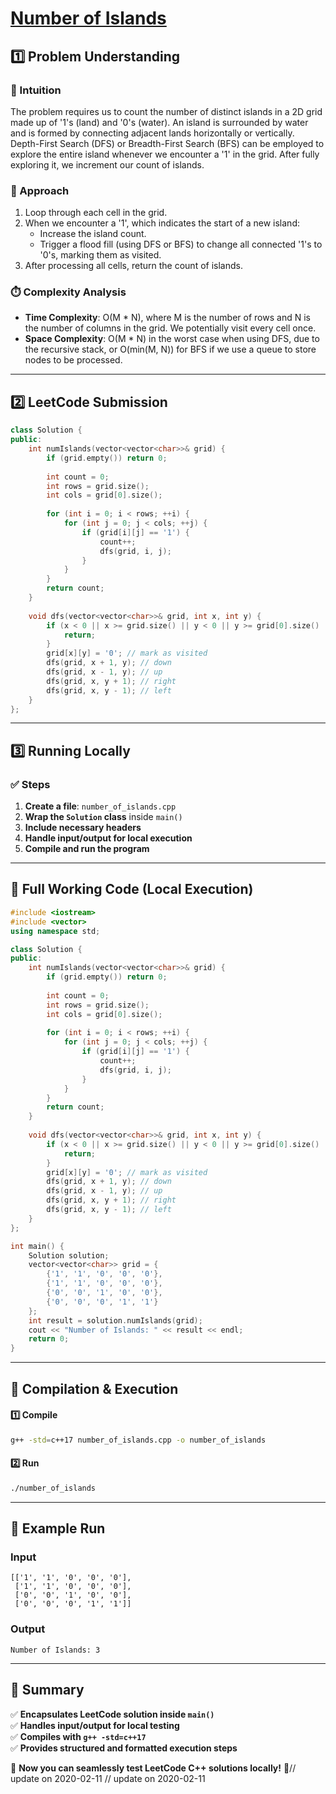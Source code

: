 # **[Number of Islands](https://leetcode.com/problems/number-of-islands/description/)**  

## **1️⃣ Problem Understanding**  
### **📌 Intuition**  
The problem requires us to count the number of distinct islands in a 2D grid made up of '1's (land) and '0's (water). An island is surrounded by water and is formed by connecting adjacent lands horizontally or vertically. Depth-First Search (DFS) or Breadth-First Search (BFS) can be employed to explore the entire island whenever we encounter a '1' in the grid. After fully exploring it, we increment our count of islands.

### **🚀 Approach**  
1. Loop through each cell in the grid.
2. When we encounter a '1', which indicates the start of a new island:
   - Increase the island count.
   - Trigger a flood fill (using DFS or BFS) to change all connected '1's to '0's, marking them as visited.
3. After processing all cells, return the count of islands.

### **⏱️ Complexity Analysis**  
- **Time Complexity**: O(M * N), where M is the number of rows and N is the number of columns in the grid. We potentially visit every cell once.
- **Space Complexity**: O(M * N) in the worst case when using DFS, due to the recursive stack, or O(min(M, N)) for BFS if we use a queue to store nodes to be processed.

---  

## **2️⃣ LeetCode Submission**  
```cpp
class Solution {
public:
    int numIslands(vector<vector<char>>& grid) {
        if (grid.empty()) return 0;
        
        int count = 0;
        int rows = grid.size();
        int cols = grid[0].size();
        
        for (int i = 0; i < rows; ++i) {
            for (int j = 0; j < cols; ++j) {
                if (grid[i][j] == '1') {
                    count++;
                    dfs(grid, i, j);
                }
            }
        }
        return count;
    }
    
    void dfs(vector<vector<char>>& grid, int x, int y) {
        if (x < 0 || x >= grid.size() || y < 0 || y >= grid[0].size() || grid[x][y] == '0') {
            return;
        }
        grid[x][y] = '0'; // mark as visited
        dfs(grid, x + 1, y); // down
        dfs(grid, x - 1, y); // up
        dfs(grid, x, y + 1); // right
        dfs(grid, x, y - 1); // left
    }
};  
```  

---  

## **3️⃣ Running Locally**  
### **✅ Steps**  
1. **Create a file**: `number_of_islands.cpp`  
2. **Wrap the `Solution` class** inside `main()`  
3. **Include necessary headers**  
4. **Handle input/output for local execution**  
5. **Compile and run the program**  

---  

## **📝 Full Working Code (Local Execution)**  
```cpp
#include <iostream>
#include <vector>
using namespace std;

class Solution {
public:
    int numIslands(vector<vector<char>>& grid) {
        if (grid.empty()) return 0;
        
        int count = 0;
        int rows = grid.size();
        int cols = grid[0].size();
        
        for (int i = 0; i < rows; ++i) {
            for (int j = 0; j < cols; ++j) {
                if (grid[i][j] == '1') {
                    count++;
                    dfs(grid, i, j);
                }
            }
        }
        return count;
    }
    
    void dfs(vector<vector<char>>& grid, int x, int y) {
        if (x < 0 || x >= grid.size() || y < 0 || y >= grid[0].size() || grid[x][y] == '0') {
            return;
        }
        grid[x][y] = '0'; // mark as visited
        dfs(grid, x + 1, y); // down
        dfs(grid, x - 1, y); // up
        dfs(grid, x, y + 1); // right
        dfs(grid, x, y - 1); // left
    }
};

int main() {
    Solution solution;
    vector<vector<char>> grid = {
        {'1', '1', '0', '0', '0'},
        {'1', '1', '0', '0', '0'},
        {'0', '0', '1', '0', '0'},
        {'0', '0', '0', '1', '1'}
    };
    int result = solution.numIslands(grid);
    cout << "Number of Islands: " << result << endl;
    return 0;
}  
```  

---  

## **🔧 Compilation & Execution**  
#### **1️⃣ Compile**  
```bash
g++ -std=c++17 number_of_islands.cpp -o number_of_islands
```  

#### **2️⃣ Run**  
```bash
./number_of_islands
```  

---  

## **🎯 Example Run**  
### **Input**  
```
[['1', '1', '0', '0', '0'],
 ['1', '1', '0', '0', '0'],
 ['0', '0', '1', '0', '0'],
 ['0', '0', '0', '1', '1']]
```  
### **Output**  
```
Number of Islands: 3
```  

---  

## **📌 Summary**  
✅ **Encapsulates LeetCode solution inside `main()`**  
✅ **Handles input/output for local testing**  
✅ **Compiles with `g++ -std=c++17`**  
✅ **Provides structured and formatted execution steps**  

🚀 **Now you can seamlessly test LeetCode C++ solutions locally!** 🚀// update on 2020-02-11
// update on 2020-02-11
